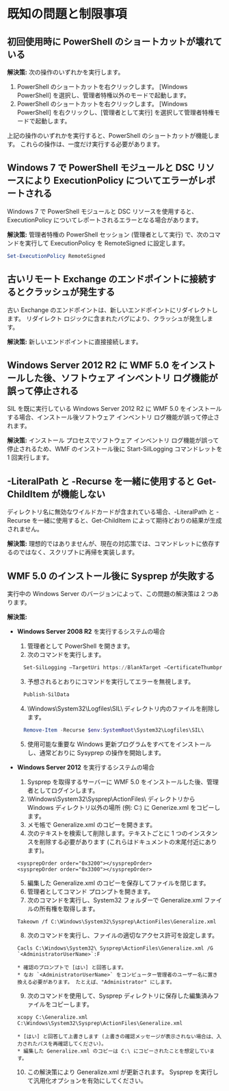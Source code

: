 # <a name="known-issues-and-limitations"></a>既知の問題と制限事項

<a name="powershell-shortcuts-are-broken-when-used-for-the-first-time"></a>初回使用時に PowerShell のショートカットが壊れている
------------------------------------------------------------

**解決策:** 次の操作のいずれかを実行します。

1.  PowerShell のショートカットを右クリックします。 [Windows PowerShell] を選択し、管理者特権以外のモードで起動します。
2.  PowerShell のショートカットを右クリックします。 [Windows PowerShell] を右クリックし、[管理者として実行] を選択して管理者特権モードで起動します。

上記の操作のいずれかを実行すると、PowerShell のショートカットが機能します。 これらの操作は、一度だけ実行する必要があります。


<a name="powershell-modules-and-dsc-resources-report-errors-about-executionpolicy-on-windows-7"></a>Windows 7 で PowerShell モジュールと DSC リソースにより ExecutionPolicy についてエラーがレポートされる
-------------------------------------------------------------------------------------
Windows 7 で PowerShell モジュールと DSC リソースを使用すると、ExecutionPolicy についてレポートされるエラーとなる場合があります。

**解決策:** 管理者特権の PowerShell セッション (管理者として実行) で、次のコマンドを実行して ExecutionPolicy を RemoteSigned に設定します。

```powershell
Set-ExecutionPolicy RemoteSigned
```

<a name="connecting-to-an-old-remote-exchange-endpoint-causes-a-crash"></a>古いリモート Exchange のエンドポイントに接続するとクラッシュが発生する
------------------------------------------------------------

古い Exchange のエンドポイントは、新しいエンドポイントにリダイレクトします。 リダイレクト ロジックに含まれたバグにより、クラッシュが発生します。

**解決策:** 新しいエンドポイントに直接接続します。


<a name="software-inventory-logging-feature-is-erroneously-stopped-after-wmf-50-installation-on-windows-server-2012-r2"></a>Windows Server 2012 R2 に WMF 5.0 をインストールした後、ソフトウェア インベントリ ログ機能が誤って停止される
-------------------------------------------------------------------------------------------------------------

SIL を既に実行している Windows Server 2012 R2 に WMF 5.0 をインストールする場合、インストール後ソフトウェア インベントリ ログ機能が誤って停止されます。

**解決策:** インストール プロセスでソフトウェア インベントリ ログ機能が誤って停止されるため、WMF のインストール後に Start-SilLogging コマンドレットを 1 回実行します。

<a name="getchilditem-does-not-work-if-literalpath-and-recurse-are-used-together"></a>-LiteralPath と -Recurse を一緒に使用すると Get-ChildItem が機能しない
--------------------------------------------------------------------------

ディレクトリ名に無効なワイルドカードが含まれている場合、-LiteralPath と -Recurse を一緒に使用すると、Get-ChildItem によって期待どおりの結果が生成されません。

**解決策:** 理想的ではありませんが、現在の対応策では、コマンドレットに依存するのではなく、スクリプトに再帰を実装します。


<a name="sysprep-fails-after-wmf-50-installation"></a>WMF 5.0 のインストール後に Sysprep が失敗する
----------------------------------------

実行中の Windows Server のバージョンによって、この問題の解決策は 2 つあります。

**解決策:**
- **Windows Server 2008 R2** を実行するシステムの場合
  1. 管理者として PowerShell を開きます。
  2. 次のコマンドを実行します。 
  
  ```powershell
    Set-SilLogging –TargetUri https://BlankTarget –CertificateThumbprint 0123456789
  ```
  3. 予想されるとおりにコマンドを実行してエラーを無視します。
  
  ```powershell
    Publish-SilData
   ```
  4. \Windows\System32\Logfiles\SIL\ ディレクトリ内のファイルを削除します。
  
  ```powershell
    Remove-Item -Recurse $env:SystemRoot\System32\Logfiles\SIL\
  ```
  5. 使用可能な重要な Windows 更新プログラムをすべてをインストールし、通常どおりに Sysyprep の操作を開始します。
  
- **Windows Server 2012** を実行するシステムの場合
  1.    Sysprep を取得するサーバーに WMF 5.0 をインストールした後、管理者としてログインします。
  2.    \Windows\System32\Sysprep\ActionFiles\ ディレクトリから Windows ディレクトリ以外の場所 (例: C:\) に Generize.xml をコピーします。
  3.    メモ帳で Generalize.xml のコピーを開きます。
  4.    次のテキストを検索して削除します。テキストごとに 1 つのインスタンスを削除する必要があります (これらはドキュメントの末尾付近にあります)。

    ```
    <sysprepOrder order="0x3200"></sysprepOrder>
    <sysprepOrder order="0x3300"></sysprepOrder>
    ```

  5.    編集した Generalize.xml のコピーを保存してファイルを閉じます。
  6.    管理者としてコマンド プロンプトを開きます。
  7.    次のコマンドを実行し、System32 フォルダーで Generalize.xml ファイルの所有権を取得します。

    ```
    Takeown /f C:\Windows\System32\Sysprep\ActionFiles\Generalize.xml 
    ```

  8.    次のコマンドを実行し、ファイルの適切なアクセス許可を設定します。

    ```
    Cacls C:\Windows\System32\ Sysprep\ActionFiles\Generalize.xml /G `<AdministratorUserName>`:F 
    ```
      * 確認のプロンプトで [はい] と回答します。 
      * なお `<AdministratorUserName>` をコンピューター管理者のユーザー名に置き換える必要があります。 たとえば、"Administrator" にします。
      
  9.    次のコマンドを使用して、Sysprep ディレクトリに保存した編集済みファイルをコピーします。

    ```
    xcopy C:\Generalize.xml C:\Windows\System32\Sysprep\ActionFiles\Generalize.xml 
    ```
      * [はい] と回答して上書きします (上書きの確認メッセージが表示されない場合は、入力されたパスを再確認してください)。
      * 編集した Generalize.xml のコピーは C:\ にコピーされたことを想定しています。

  10.   この解決策により Generalize.xml が更新されます。 Sysprep を実行して汎用化オプションを有効にしてください。


<!--HONumber=Oct16_HO5-->


